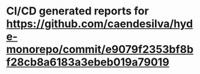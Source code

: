 # CI/CD generated reports for https://github.com/caendesilva/hyde-monorepo/commit/e9079f2353bf8bf28cb8a6183a3ebeb019a79019
